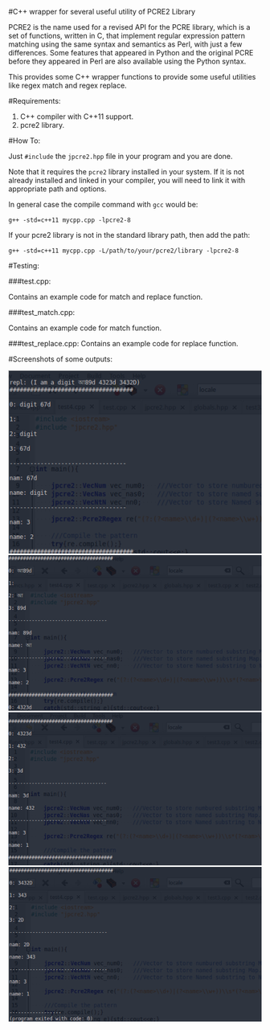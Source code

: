 #C++ wrapper for several useful utility of PCRE2 Library

PCRE2 is the name used for a revised API for the PCRE library, which is a set of functions, written in C, that implement regular expression pattern matching using the same syntax and semantics as Perl, with just a few differences. Some features that appeared in Python and the original PCRE before they appeared in Perl are also available using the Python syntax.

This provides some C++ wrapper functions to provide some useful utilities like regex match and regex replace.

#Requirements:

1. C++ compiler with C++11 support.
2. pcre2 library.

#How To:

Just `#include` the `jpcre2.hpp` file in your program and you are done. 

Note that it requires the `pcre2` library installed in your system. If it is not already installed and linked in your compiler, you will need to link it with appropriate path and options.

In general case the compile command with `gcc` would be:

```
g++ -std=c++11 mycpp.cpp -lpcre2-8
```

If your pcre2 library is not in the standard library path, then add the path:

```
g++ -std=c++11 mycpp.cpp -L/path/to/your/pcre2/library -lpcre2-8
```

#Testing:

###test.cpp:

Contains an example code for match and replace function.

###test_match.cpp:

Contains an example code for match function.

###test_replace.cpp:
Contains an example code for replace function.

#Screenshots of some outputs:

![jpcre2 screenshot1](img/s1_1.png)
![jpcre2 screenshot2](img/s1_2.png)
![jpcre2 screenshot3](img/s1_3.png)
![jpcre2 screenshot4](img/s1_4.png)

